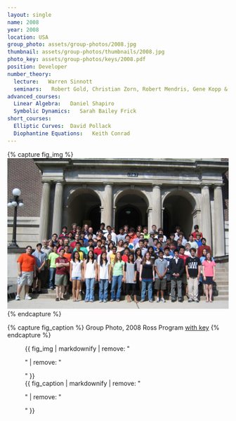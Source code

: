```yaml
---
layout: single
name: 2008
year: 2008
location: USA
group_photo: assets/group-photos/2008.jpg
thumbnail: assets/group-photos/thumbnails/2008.jpg
photo_key: assets/group-photos/keys/2008.pdf
position: Developer
number_theory:
  lecture:   Warren Sinnott
  seminars:   Robert Gold, Christian Zorn, Robert Mendris, Gene Kopp & Carol Wang
advanced_courses:
  Linear Algebra:   Daniel Shapiro
  Symbolic Dynamics:   Sarah Bailey Frick
short_courses:
  Elliptic Curves:  David Pollack
  Diophantine Equations:   Keith Conrad
---
```

{% capture fig_img %}
[![2008](/assets/group-photos/2008.jpg)](/assets/group-photos/keys/2008.pdf)
{% endcapture %}

{% capture fig_caption %}
Group Photo, 2008 Ross Program [with key](/assets/group-photos/keys/2008.pdf)
{% endcapture %}

<figure>
  {{ fig_img | markdownify | remove: "<p>" | remove: "</p>" }}
  <figcaption>{{ fig_caption | markdownify | remove: "<p>" | remove: "</p>" }}</figcaption>
</figure>
